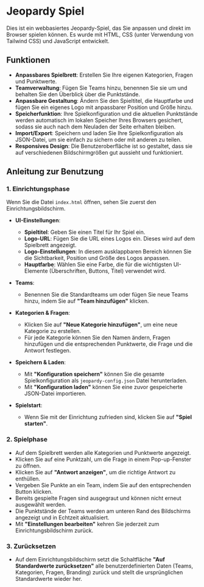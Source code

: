 # Jeopardy Spiel

Dies ist ein webbasiertes Jeopardy-Spiel, das Sie anpassen und direkt im Browser spielen können. Es wurde mit HTML, CSS (unter Verwendung von Tailwind CSS) und JavaScript entwickelt.

## Funktionen

-   **Anpassbares Spielbrett**: Erstellen Sie Ihre eigenen Kategorien, Fragen und Punktwerte.
-   **Teamverwaltung**: Fügen Sie Teams hinzu, benennen Sie sie um und behalten Sie den Überblick über die Punktstände.
-   **Anpassbare Gestaltung**: Ändern Sie den Spieltitel, die Hauptfarbe und fügen Sie ein eigenes Logo mit anpassbarer Position und Größe hinzu.
-   **Speicherfunktion**: Ihre Spielkonfiguration und die aktuellen Punktstände werden automatisch im lokalen Speicher Ihres Browsers gesichert, sodass sie auch nach dem Neuladen der Seite erhalten bleiben.
-   **Import/Export**: Speichern und laden Sie Ihre Spielkonfiguration als JSON-Datei, um sie einfach zu sichern oder mit anderen zu teilen.
-   **Responsives Design**: Die Benutzeroberfläche ist so gestaltet, dass sie auf verschiedenen Bildschirmgrößen gut aussieht und funktioniert.

## Anleitung zur Benutzung

### 1. Einrichtungsphase

Wenn Sie die Datei `index.html` öffnen, sehen Sie zuerst den Einrichtungsbildschirm.

-   **UI-Einstellungen**:
    -   **Spieltitel**: Geben Sie einen Titel für Ihr Spiel ein.
    -   **Logo-URL**: Fügen Sie die URL eines Logos ein. Dieses wird auf dem Spielbrett angezeigt.
    -   **Logo-Einstellungen**: In diesem ausklappbaren Bereich können Sie die Sichtbarkeit, Position und Größe des Logos anpassen.
    -   **Hauptfarbe**: Wählen Sie eine Farbe, die für die wichtigsten UI-Elemente (Überschriften, Buttons, Titel) verwendet wird.

-   **Teams**:
    -   Benennen Sie die Standardteams um oder fügen Sie neue Teams hinzu, indem Sie auf **"Team hinzufügen"** klicken.

-   **Kategorien & Fragen**:
    -   Klicken Sie auf **"Neue Kategorie hinzufügen"**, um eine neue Kategorie zu erstellen.
    -   Für jede Kategorie können Sie den Namen ändern, Fragen hinzufügen und die entsprechenden Punktwerte, die Frage und die Antwort festlegen.

-   **Speichern & Laden**:
    -   Mit **"Konfiguration speichern"** können Sie die gesamte Spielkonfiguration als `jeopardy-config.json` Datei herunterladen.
    -   Mit **"Konfiguration laden"** können Sie eine zuvor gespeicherte JSON-Datei importieren.

-   **Spielstart**:
    -   Wenn Sie mit der Einrichtung zufrieden sind, klicken Sie auf **"Spiel starten"**.

### 2. Spielphase

-   Auf dem Spielbrett werden alle Kategorien und Punktwerte angezeigt.
-   Klicken Sie auf eine Punktzahl, um die Frage in einem Pop-up-Fenster zu öffnen.
-   Klicken Sie auf **"Antwort anzeigen"**, um die richtige Antwort zu enthüllen.
-   Vergeben Sie Punkte an ein Team, indem Sie auf den entsprechenden Button klicken.
-   Bereits gespielte Fragen sind ausgegraut und können nicht erneut ausgewählt werden.
-   Die Punktstände der Teams werden am unteren Rand des Bildschirms angezeigt und in Echtzeit aktualisiert.
-   Mit **"Einstellungen bearbeiten"** kehren Sie jederzeit zum Einrichtungsbildschirm zurück.

### 3. Zurücksetzen

-   Auf dem Einrichtungsbildschirm setzt die Schaltfläche **"Auf Standardwerte zurücksetzen"** alle benutzerdefinierten Daten (Teams, Kategorien, Fragen, Branding) zurück und stellt die ursprünglichen Standardwerte wieder her.
